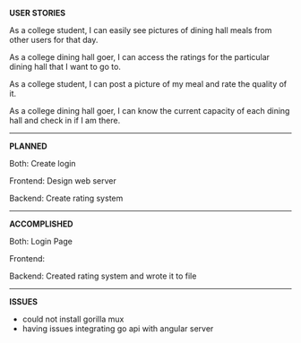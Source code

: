 **USER STORIES**

As a college student, I can easily see pictures of dining hall meals from other users for that day.

As a college dining hall goer, I can access the ratings for the particular dining hall that I want to go to.

As a college student, I can post a picture of my meal and rate the quality of it.

As a college dining hall goer, I can know the current capacity of each dining hall and check in if I am there.

--------------
**PLANNED**

Both: Create login

Frontend: Design web server

Backend: Create rating system

---------------
**ACCOMPLISHED**

Both: Login Page

Frontend: 

Backend: Created rating system and wrote it to file

---------------
**ISSUES**
- could not install gorilla mux 
- having issues integrating go api with angular server 